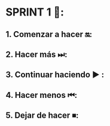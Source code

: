 # SPRINT 1 🚀:
## 1. Comenzar a hacer 🔛:

## 2. Hacer más ⏭:

## 3. Continuar haciendo ▶ :

## 4. Hacer menos ⏮:

## 5. Dejar de hacer ⏹:

